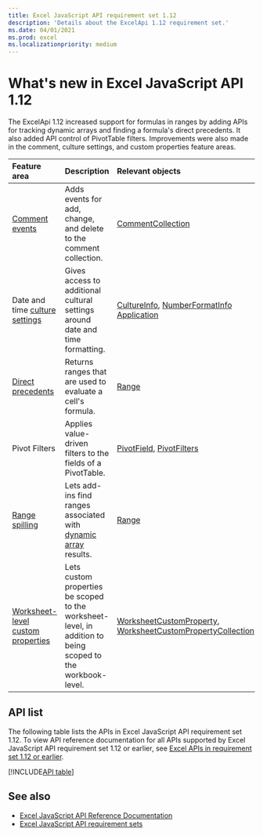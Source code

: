 ```yaml
---
title: Excel JavaScript API requirement set 1.12
description: 'Details about the ExcelApi 1.12 requirement set.'
ms.date: 04/01/2021
ms.prod: excel
ms.localizationpriority: medium
---
```


# What's new in Excel JavaScript API 1.12

The ExcelApi 1.12 increased support for formulas in ranges by adding APIs for tracking dynamic arrays and finding a formula's direct precedents. It also added API control of PivotTable filters. Improvements were also made in the comment, culture settings, and custom properties feature areas.

| Feature area | Description | Relevant objects |
|:--- |:--- |:--- |
| [Comment events](/office/dev/add-ins/excel/excel-add-ins-comments.md#comment-events) | Adds events for add, change, and delete to the comment collection.| [CommentCollection](/javascript/api/excel/excel.commentcollection) |
| Date and time [culture settings](/office/dev/add-ins/excel/excel-add-ins-workbooks.md#access-application-culture-settings) | Gives access to additional cultural settings around date and time formatting. | [CultureInfo](/javascript/api/excel/excel.cultureinfo), [NumberFormatInfo](/javascript/api/excel/excel.numberformatinfo) [Application](/javascript/api/excel/excel.application) |
| [Direct precedents](/office/dev/add-ins/excel/excel-add-ins-ranges-precedents.md) | Returns ranges that are used to evaluate a cell's formula.| [Range](/javascript/api/excel/excel.range#getdirectprecedents--) |
| Pivot Filters | Applies value-driven filters to the fields of a PivotTable. | [PivotField](/javascript/api/excel/excel.pivotfield#applyfilter-filter-), [PivotFilters](/javascript/api/excel/excel.pivotfilters) |
| [Range spilling](/office/dev/add-ins/excel/excel-add-ins-ranges-dynamic-arrays.md) | Lets add-ins find ranges associated with [dynamic array](https://support.microsoft.com/office/205c6b06-03ba-4151-89a1-87a7eb36e531) results. | [Range](/javascript/api/excel/excel.range) |
| [Worksheet-level custom properties](/office/dev/add-ins/excel/excel-add-ins-workbooks.md#worksheet-level-custom-properties) | Lets custom properties be scoped to the worksheet-level, in addition to being scoped to the workbook-level. | [WorksheetCustomProperty](/javascript/api/excel/excel.worksheetcustomproperty), [WorksheetCustomPropertyCollection](/javascript/api/excel/excel.worksheetcustompropertycollection)|

## API list

The following table lists the APIs in Excel JavaScript API requirement set 1.12. To view API reference documentation for all APIs supported by Excel JavaScript API requirement set 1.12 or earlier, see [Excel APIs in requirement set 1.12 or earlier](/javascript/api/excel?view=excel-js-1.12&preserve-view=true).

[!INCLUDE[API table](../includes/excel-1_12.md)]

## See also

- [Excel JavaScript API Reference Documentation](/javascript/api/excel?view=excel-js-1.12&preserve-view=true)
- [Excel JavaScript API requirement sets](excel-api-requirement-sets.md)
